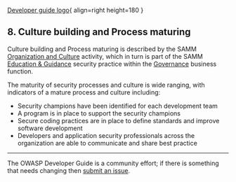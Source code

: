 [Developer guide logo](../assets/images/dg_logo.png "OWASP Developer Guide"){ align=right height=180 }

## 8. Culture building and Process maturing

Culture building and Process maturing is described by the SAMM [Organization and Culture][sammgegoc] activity,
which in turn is part of the SAMM [Education & Guidance][sammgeg] security practice
within the [Governance][sammg] business function.

The maturity of security processes and culture is wide ranging, with indicators of a mature process and culture including:

* Security champions have been identified for each development team
* A program is in place to support the security champions
* Secure coding practices are in place to define standards and improve software development
* Developers and application security professionals across the organization are able to communicate and share best practice

----

The OWASP Developer Guide is a community effort; if there is something that needs changing then [submit an issue][issue1000].

[issue1000]: https://github.com/OWASP/DevGuide/issues/new?labels=enhancement&template=request.md&title=Update:%2008-culture-process/00-toc
[sammg]: https://owaspsamm.org/model/governance/
[sammgeg]: https://owaspsamm.org/model/governance/education-and-guidance/
[sammgegoc]: https://owaspsamm.org/model/governance/education-and-guidance/stream-b/
